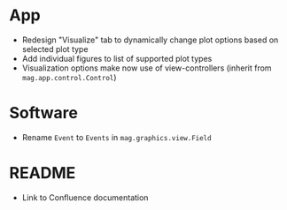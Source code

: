 # App

- Redesign "Visualize" tab to dynamically change plot options based on selected plot type
- Add individual figures to list of supported plot types
- Visualization options make now use of view-controllers (inherit from `mag.app.control.Control`)

# Software

- Rename `Event` to `Events` in `mag.graphics.view.Field`

# README

- Link to Confluence documentation
